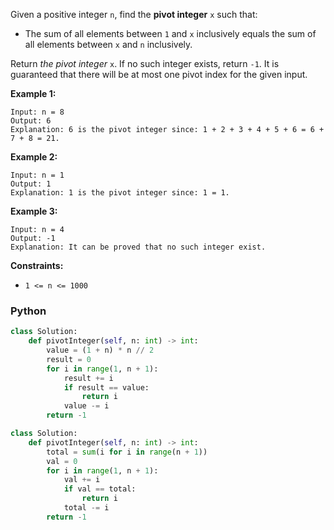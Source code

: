 Given a positive integer  `n`, find the  **pivot integer**  `x`  such that:

- The sum of all elements between  `1`  and  `x`  inclusively equals the sum of all elements between  `x`  and  `n`
  inclusively.

Return  _the pivot integer_ `x`. If no such integer exists, return  `-1`. It is guaranteed that there will be at most
one pivot index for the given input.

**Example 1:**

```
Input: n = 8
Output: 6
Explanation: 6 is the pivot integer since: 1 + 2 + 3 + 4 + 5 + 6 = 6 + 7 + 8 = 21.
```

**Example 2:**

```
Input: n = 1
Output: 1
Explanation: 1 is the pivot integer since: 1 = 1.
```

**Example 3:**

```
Input: n = 4
Output: -1
Explanation: It can be proved that no such integer exist.
```

**Constraints:**

- `1 <= n <= 1000`

### Python

```python
class Solution:
    def pivotInteger(self, n: int) -> int:
        value = (1 + n) * n // 2
        result = 0
        for i in range(1, n + 1):
            result += i
            if result == value:
                return i
            value -= i
        return -1
```

```python
class Solution:
    def pivotInteger(self, n: int) -> int:
        total = sum(i for i in range(n + 1))
        val = 0
        for i in range(1, n + 1):
            val += i
            if val == total:
                return i
            total -= i
        return -1
```